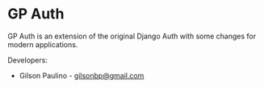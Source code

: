 # GP Auth
GP Auth is an extension of the original Django Auth with some changes for modern applications.

Developers:
- Gilson Paulino - gilsonbp@gmail.com
